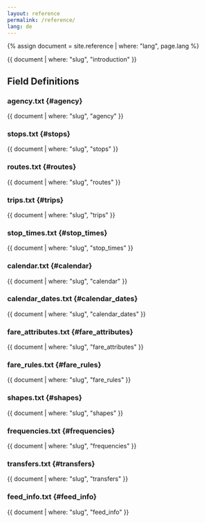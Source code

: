```yaml
---
layout: reference
permalink: /reference/
lang: de
---
```


{% assign document = site.reference | where: "lang", page.lang %}

{{ document | where: "slug", "introduction" }}

## Field Definitions

### agency.txt {#agency}
{{ document | where: "slug", "agency" }}

### stops.txt {#stops}
{{ document | where: "slug", "stops" }}

### routes.txt {#routes}
{{ document | where: "slug", "routes" }}

### trips.txt {#trips}
{{ document | where: "slug", "trips" }}

### stop_times.txt {#stop_times}
{{ document | where: "slug", "stop_times" }}

### calendar.txt {#calendar}
{{ document | where: "slug", "calendar" }}

### calendar_dates.txt {#calendar_dates}
{{ document | where: "slug", "calendar_dates" }}

### fare_attributes.txt {#fare_attributes}
{{ document | where: "slug", "fare_attributes" }}

### fare_rules.txt {#fare_rules}
{{ document | where: "slug", "fare_rules" }}

### shapes.txt {#shapes}
{{ document | where: "slug", "shapes" }}

### frequencies.txt {#frequencies}
{{ document | where: "slug", "frequencies" }}

### transfers.txt {#transfers}
{{ document | where: "slug", "transfers" }}

### feed_info.txt {#feed_info}
{{ document | where: "slug", "feed_info" }}
